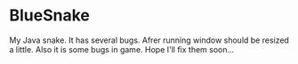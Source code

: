# BlueSnake
My Java snake.
It has several bugs.
Afrer running window should be resized a little.
Also it is some bugs in game.
Hope I'll fix them soon...
